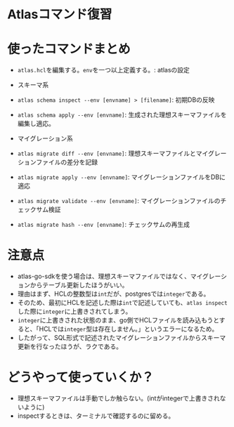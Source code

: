# Atlasコマンド復習

# 使ったコマンドまとめ
- `atlas.hcl`を編集する。`env`を一つ以上定義する。: atlasの設定

- スキーマ系
- `atlas schema inspect --env [envname] > [filename]`: 初期DBの反映
- `atlas schema apply --env [envname]`: 生成された理想スキーマファイルを編集し適応。

- マイグレーション系
- `atlas migrate diff --env [envname]`: 理想スキーマファイルとマイグレーションファイルの差分を記録
- `atlas migrate apply --env [envname]`: マイグレーションファイルをDBに適応
- `atlas migrate validate --env [envname]`: マイグレーションファイルのチェックサム検証
- `atlas migrate hash --env [envname]`: チェックサムの再生成

# 注意点
- atlas-go-sdkを使う場合は、理想スキーマファイルではなく、マイグレーションからテーブル更新したほうがいい。
- 理由はまず、HCLの整数型は`int`だが、postgresでは`integer`である。
- そのため、最初にHCLを記述した際は`int`で記述していても、`atlas inspect`した際に`integer`に上書きされてしまう。
- `integer`に上書きされた状態のまま、go側でHCLファイルを読み込もうとすると、「HCLでは`integer`型は存在しません。」というエラーになるため。
- したがって、SQL形式で記述されたマイグレーションファイルからスキーマ更新を行なったほうが、ラクである。

# どうやって使っていくか？
- 理想スキーマファイルは手動でしか触らない。(intがintegerで上書きされないように)
- inspectするときは、ターミナルで確認するのに留める。